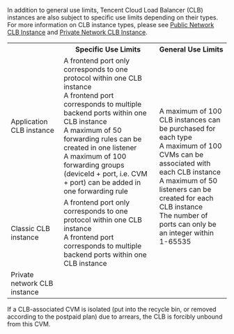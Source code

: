 In addition to general use limits, Tencent Cloud Load Balancer (CLB) instances are also subject to specific use limits depending on their types. For more information on CLB instance types, please see [Public Network CLB Instance](/doc/product/214/6147) and [Private Network CLB Instance](/doc/product/214/6148).

<table>
<tbody>
<tr><th></th><th>Specific Use Limits</th><th>General Use Limits</th></tr>
<tr>
  <td>Application CLB instance</td>
  <td>A frontend port only corresponds to one protocol within one CLB instance <br>A frontend port corresponds to multiple backend ports within one CLB instance <br>A maximum of 50 forwarding rules can be created in one listener <br>A maximum of 100 forwarding groups (deviceId + port, i.e. CVM + port) can be added in one forwarding rule</td>
  <td rowspan="4">A maximum of 100 CLB instances can be purchased for each type <br>A maximum of 100 CVMs can be associated with each CLB instance <br>A maximum of 50 listeners can be created for each CLB instance <br>The number of ports can only be an integer within 1-65535</td>
 </tr>
<tr>
  <td>Classic CLB instance</td>
  <td>A frontend port only corresponds to one protocol within one CLB instance <br>A frontend port corresponds to multiple backend ports within one CLB instance</td>
 </tr>
 <tr>
  <td>Private network CLB instance</td>
  <td></td>
 </tr>
</tbody>
</table>

If a CLB-associated CVM is isolated (put into the recycle bin, or removed according to the postpaid plan) due to arrears, the CLB is forcibly unbound from this CVM.

